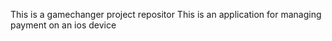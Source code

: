 This is a gamechanger project repositor
This is an application for managing payment on an ios device
